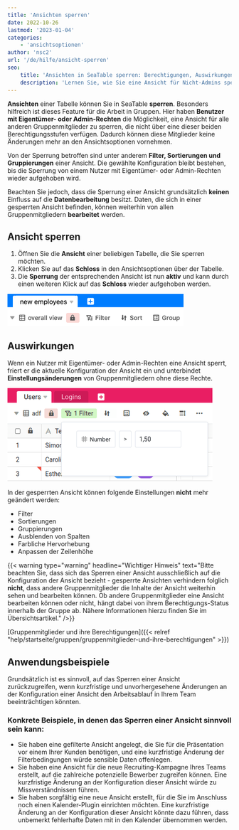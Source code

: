 ```yaml
---
title: 'Ansichten sperren'
date: 2022-10-26
lastmod: '2023-01-04'
categories:
    - 'ansichtsoptionen'
author: 'nsc2'
url: '/de/hilfe/ansicht-sperren'
seo:
    title: 'Ansichten in SeaTable sperren: Berechtigungen, Auswirkungen & Beispiele'
    description: 'Lernen Sie, wie Sie eine Ansicht für Nicht-Admins sperren, Ansichtsoptionen schützen und wann die Sperre sinnvoll ist – Datenbearbeitung bleibt weiterhin möglich.'
---
```


**Ansichten** einer Tabelle können Sie in SeaTable **sperren**. Besonders hilfreich ist dieses Feature für die Arbeit in Gruppen. Hier haben **Benutzer mit Eigentümer- oder Admin-Rechten** die Möglichkeit, eine Ansicht für alle anderen Gruppenmitglieder zu sperren, die nicht über eine dieser beiden Berechtigungsstufen verfügen. Dadurch können diese Mitglieder keine Änderungen mehr an den Ansichtsoptionen vornehmen.

Von der Sperrung betroffen sind unter anderem **Filter, Sortierungen und Gruppierungen** einer Ansicht. Die gewählte Konfiguration bleibt bestehen, bis die Sperrung von einem Nutzer mit Eigentümer- oder Admin-Rechten wieder aufgehoben wird.

Beachten Sie jedoch, dass die Sperrung einer Ansicht grundsätzlich **keinen** Einfluss auf die **Datenbearbeitung** besitzt. Daten, die sich in einer gesperrten Ansicht befinden, können weiterhin von allen Gruppenmitgliedern **bearbeitet** werden.

## Ansicht sperren

1. Öffnen Sie die **Ansicht** einer beliebigen Tabelle, die Sie sperren möchten.
2. Klicken Sie auf das **Schloss** in den Ansichtsoptionen über der Tabelle.
3. Die **Sperrung** der entsprechenden Ansicht ist nun **aktiv** und kann durch einen weiteren Klick auf das **Schloss** wieder aufgehoben werden.

![Ansicht sperren](images/Bildschirmfoto-2022-10-28-um-15.22.16.png)

## Auswirkungen

Wenn ein Nutzer mit Eigentümer- oder Admin-Rechten eine Ansicht sperrt, friert er die aktuelle Konfiguration der Ansicht ein und unterbindet **Einstellungsänderungen** von Gruppenmitgliedern ohne diese Rechte.

![gesperrte Ansichtsoptionen](images/locked-view.png)

In der gesperrten Ansicht können folgende Einstellungen **nicht** mehr geändert werden:

- Filter
- Sortierungen
- Gruppierungen
- Ausblenden von Spalten
- Farbliche Hervorhebung
- Anpassen der Zeilenhöhe

{{< warning  type="warning" headline="Wichtiger Hinweis"  text="Bitte beachten Sie, dass sich das Sperren einer Ansicht ausschließlich auf die Konfiguration der Ansicht bezieht - gesperrte Ansichten verhindern folglich **nicht**, dass andere Gruppenmitglieder die Inhalte der Ansicht weiterhin sehen und bearbeiten können. Ob andere Gruppenmitglieder eine Ansicht bearbeiten können oder nicht, hängt dabei von ihrem Berechtigungs-Status innerhalb der Gruppe ab. Nähere Informationen hierzu finden Sie im Übersichtsartikel." />}}

[Gruppenmitglieder und ihre Berechtigungen]({{< relref "help/startseite/gruppen/gruppenmitglieder-und-ihre-berechtigungen" >}})

## Anwendungsbeispiele

Grundsätzlich ist es sinnvoll, auf das Sperren einer Ansicht zurückzugreifen, wenn kurzfristige und unvorhergesehene Änderungen an der Konfiguration einer Ansicht den Arbeitsablauf in Ihrem Team beeinträchtigen könnten.

### Konkrete Beispiele, in denen das Sperren einer Ansicht sinnvoll sein kann:

- Sie haben eine gefilterte Ansicht angelegt, die Sie für die Präsentation vor einem Ihrer Kunden benötigen, und eine kurzfristige Änderung der Filterbedingungen würde sensible Daten offenlegen.
- Sie haben eine Ansicht für die neue Recruiting-Kampagne Ihres Teams erstellt, auf die zahlreiche potenzielle Bewerber zugreifen können. Eine kurzfristige Änderung an der Konfiguration dieser Ansicht würde zu Missverständnissen führen.
- Sie haben sorgfältig eine neue Ansicht erstellt, für die Sie im Anschluss noch einen Kalender-Plugin einrichten möchten. Eine kurzfristige Änderung an der Konfiguration dieser Ansicht könnte dazu führen, dass unbemerkt fehlerhafte Daten mit in den Kalender übernommen werden.
